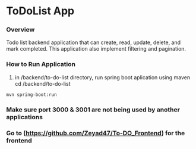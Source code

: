 # ToDoList App 

### Overview
Todo list backend application that can create, read, update, delete, and mark completed. This application also implement filtering and pagination. 

### How to Run Application

1. in /backend/to-do-list directory, run spring boot aplication using maven
cd /backend/to-do-list

`mvn spring-boot:run`

### Make sure port 3000 & 3001 are not being used by another applications

### Go to (https://github.com/Zeyad47/To-DO_Frontend) for the frontend
